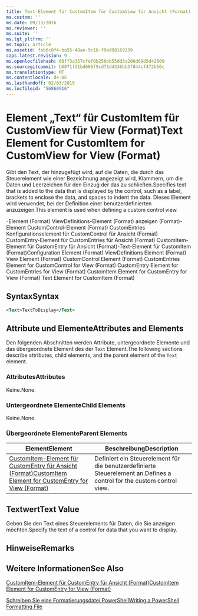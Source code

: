 ```yaml
---
title: Text-Element für CustomItem für CustomView für Ansicht (Format) | Microsoft-Dokumentation
ms.custom: ''
ms.date: 09/13/2016
ms.reviewer: ''
ms.suite: ''
ms.tgt_pltfrm: ''
ms.topic: article
ms.assetid: fab6c0f4-ba55-48ae-9c16-f9a998169239
caps.latest.revision: 9
ms.openlocfilehash: 00ff3a357cfef0b250bb55dd3a206d69d5d42609
ms.sourcegitcommit: b6871f21bd666f9cd71dd336bb3f844cf472b56c
ms.translationtype: MT
ms.contentlocale: de-DE
ms.lasthandoff: 02/03/2019
ms.locfileid: "56860916"
---
```

# <a name="text-element-for-customitem-for-customview-for-view-format"></a><span data-ttu-id="e7e2d-102">Element „Text“ für CustomItem für CustomView für View (Format)</span><span class="sxs-lookup"><span data-stu-id="e7e2d-102">Text Element for CustomItem for CustomView for View (Format)</span></span>

<span data-ttu-id="e7e2d-103">Gibt den Text, der hinzugefügt wird, auf die Daten, die durch das Steuerelement wie einer Bezeichnung angezeigt wird, Klammern, um die Daten und Leerzeichen für den Einzug der das zu schließen.</span><span class="sxs-lookup"><span data-stu-id="e7e2d-103">Specifies text that is added to the data that is displayed by the control, such as a label, brackets to enclose the data, and spaces to indent the data.</span></span> <span data-ttu-id="e7e2d-104">Dieses Element wird verwendet, bei der Definition einer benutzerdefinierten anzuzeigen.</span><span class="sxs-lookup"><span data-stu-id="e7e2d-104">This element is used when defining a custom control view.</span></span>

<span data-ttu-id="e7e2d-105">-Element (Format) ViewDefinitions-Element (Format) anzeigen (Format)-Element CustomControl-Element (Format) CustomEntries Konfigurationselement für CustomControl für Ansicht (Format) CustomEntry-Element für CustomEntries für Ansicht (Format) CustomItem-Element für CustomEntry für Ansicht (Format)-Text-Element für CustomItem (Format)</span><span class="sxs-lookup"><span data-stu-id="e7e2d-105">Configuration Element (Format) ViewDefinitions Element (Format) View Element (Format) CustomControl Element (Format) CustomEntries Element for CustomControl for View (Format) CustomEntry Element for CustomEntries for View (Format) CustomItem Element for CustomEntry for View (Format) Text Element for CustomItem (Format)</span></span>

## <a name="syntax"></a><span data-ttu-id="e7e2d-106">Syntax</span><span class="sxs-lookup"><span data-stu-id="e7e2d-106">Syntax</span></span>

```xml
<Text>TextToDisplay</Text>
```

## <a name="attributes-and-elements"></a><span data-ttu-id="e7e2d-107">Attribute und Elemente</span><span class="sxs-lookup"><span data-stu-id="e7e2d-107">Attributes and Elements</span></span>

<span data-ttu-id="e7e2d-108">Den folgenden Abschnitten werden Attribute, untergeordnete Elemente und das übergeordnete Element des der `Text` Element.</span><span class="sxs-lookup"><span data-stu-id="e7e2d-108">The following sections describe attributes, child elements, and the parent element of the `Text` element.</span></span>

### <a name="attributes"></a><span data-ttu-id="e7e2d-109">Attributes</span><span class="sxs-lookup"><span data-stu-id="e7e2d-109">Attributes</span></span>

<span data-ttu-id="e7e2d-110">Keine.</span><span class="sxs-lookup"><span data-stu-id="e7e2d-110">None.</span></span>

### <a name="child-elements"></a><span data-ttu-id="e7e2d-111">Untergeordnete Elemente</span><span class="sxs-lookup"><span data-stu-id="e7e2d-111">Child Elements</span></span>

<span data-ttu-id="e7e2d-112">Keine.</span><span class="sxs-lookup"><span data-stu-id="e7e2d-112">None.</span></span>

### <a name="parent-elements"></a><span data-ttu-id="e7e2d-113">Übergeordnete Elemente</span><span class="sxs-lookup"><span data-stu-id="e7e2d-113">Parent Elements</span></span>

|<span data-ttu-id="e7e2d-114">Element</span><span class="sxs-lookup"><span data-stu-id="e7e2d-114">Element</span></span>|<span data-ttu-id="e7e2d-115">Beschreibung</span><span class="sxs-lookup"><span data-stu-id="e7e2d-115">Description</span></span>|
|-------------|-----------------|
|[<span data-ttu-id="e7e2d-116">CustomItem-Element für CustomEntry für Ansicht (Format)</span><span class="sxs-lookup"><span data-stu-id="e7e2d-116">CustomItem Element for CustomEntry for View (Format)</span></span>](./customitem-element-for-customentry-for-customcontrol-for-view-format.md)|<span data-ttu-id="e7e2d-117">Definiert ein Steuerelement für die benutzerdefinierte Steuerelement an.</span><span class="sxs-lookup"><span data-stu-id="e7e2d-117">Defines a control for the custom control view.</span></span>|

## <a name="text-value"></a><span data-ttu-id="e7e2d-118">Textwert</span><span class="sxs-lookup"><span data-stu-id="e7e2d-118">Text Value</span></span>

<span data-ttu-id="e7e2d-119">Geben Sie den Text eines Steuerelements für Daten, die Sie anzeigen möchten.</span><span class="sxs-lookup"><span data-stu-id="e7e2d-119">Specify the text of a control for data that you want to display.</span></span>

## <a name="remarks"></a><span data-ttu-id="e7e2d-120">Hinweise</span><span class="sxs-lookup"><span data-stu-id="e7e2d-120">Remarks</span></span>

## <a name="see-also"></a><span data-ttu-id="e7e2d-121">Weitere Informationen</span><span class="sxs-lookup"><span data-stu-id="e7e2d-121">See Also</span></span>

[<span data-ttu-id="e7e2d-122">CustomItem-Element für CustomEntry für Ansicht (Format)</span><span class="sxs-lookup"><span data-stu-id="e7e2d-122">CustomItem Element for CustomEntry for View (Format)</span></span>](./customitem-element-for-customentry-for-customcontrol-for-view-format.md)

[<span data-ttu-id="e7e2d-123">Schreiben Sie eine Formatierungsdatei PowerShell</span><span class="sxs-lookup"><span data-stu-id="e7e2d-123">Writing a PowerShell Formatting File</span></span>](./writing-a-powershell-formatting-file.md)
